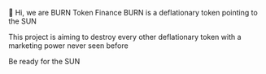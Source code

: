👋 Hi, we are BURN Token Finance
BURN is a deflationary token pointing to the SUN

This project is aiming to destroy every other deflationary token with a marketing power never seen before

Be ready for the SUN
